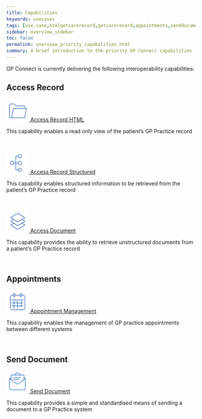 ```yaml
---
title: Capabilities
keywords: usecases
tags: [use_case,htmlgetcarerecord,getcarerecord,appointments,senddocument]
sidebar: overview_sidebar
toc: false
permalink: overview_priority_capabilities.html
summary: A brief introduction to the priority GP Connect capabilities
---
```


GP Connect is currently delivering the following interoperability capabilities:

## Access Record ##

[![Img](images/overview/Folder_1_Blue_smaller.png) Access Record HTML](accessrecord.html) 

This capability enables a read only view of the patient’s GP Practice record

<br>

[![Img](images/overview/Organisation_chart_vertical_Blue_smaller.png) Access Record Structured](accessrecord_structured.html)

This capability enables structured information to be retrieved from the patient’s GP Practice record

<br>

[![Img](images/overview/Layers_Blue_smaller.png) Access Document](accessrecord_documents.html)

This capability provides the ability to retrieve unstructured documents from a patient’s GP Practice record

<br>

## Appointments ##

[![Img](images/overview/Calendar_Blue_smaller.png) Appointment Management](appointments.html) 

This capability enables the management of GP practice appointments between different systems

<br>

## Send Document ##

[![Img](images/overview/Letter_Blue_smaller.png) Send Document](send_document.html) 

This capability provides a simple and standardised means of sending a document to a GP Practice system
